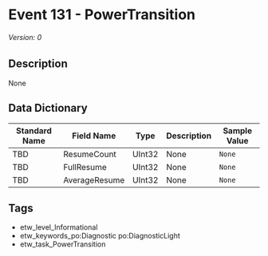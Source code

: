 # Event 131 - PowerTransition
###### Version: 0

## Description
None

## Data Dictionary
|Standard Name|Field Name|Type|Description|Sample Value|
|---|---|---|---|---|
|TBD|ResumeCount|UInt32|None|`None`|
|TBD|FullResume|UInt32|None|`None`|
|TBD|AverageResume|UInt32|None|`None`|

## Tags
* etw_level_Informational
* etw_keywords_po:Diagnostic po:DiagnosticLight
* etw_task_PowerTransition